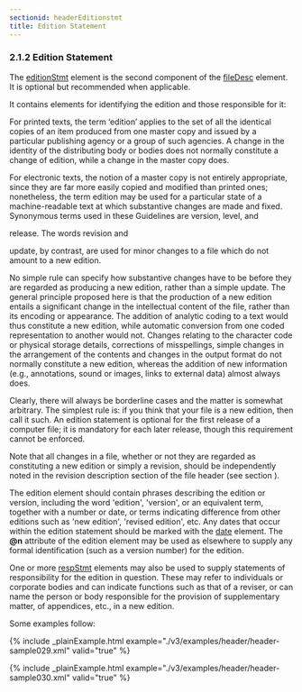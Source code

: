 ```yaml
---
sectionid: headerEditionstmt
title: Edition Statement
---
```



<h3 id="headerEditionstmt">
   <span class="headingNumber">2.1.2</span>
   <span class="head">Edition Statement</span>
</h3>
The 
<a class="link_odd_elementSpec" href="/v3/elements/editionStmt">editionStmt</a> element is the second component of the 
<a class="link_odd_elementSpec" href="/v3/elements/fileDesc">fileDesc</a> element. It is optional but recommended when applicable.



<span class="specList">
   
   <span class="specDesc"></span>
   
</span>


It contains elements for identifying the edition and those responsible for it:



<span class="specList">
   
   <span class="specDesc"></span>
   
   <span class="specDesc"></span>
   
</span>


For printed texts, the term ‘edition’ applies to the set of all the
identical copies of an item produced from one master copy and issued by a particular
publishing agency or a group of such agencies. A change in the identity of the distributing
body or bodies does not normally constitute a change of edition, while a change in
the
master copy does.

For electronic texts, the notion of a 
<span class="mentioned">master copy</span> is not entirely
appropriate, since they are far more easily copied and modified than printed ones;
nonetheless, the term edition may be used for a particular state of a machine-readable
text
at which substantive changes are made and fixed. Synonymous terms used in these Guidelines
are 
<span class="mentioned">version</span>, 
<span class="mentioned">level</span>, and

<span class="mentioned">release</span>. The words 
<span class="mentioned">revision</span> and

<span class="mentioned">update</span>, by contrast, are used for minor changes to a file which do
not amount to a new edition.

No simple rule can specify how substantive changes have to be before they are regarded
as
producing a new edition, rather than a simple update. The general principle proposed
here is
that the production of a new edition entails a significant change in the intellectual
content of the file, rather than its encoding or appearance. The addition of analytic
coding
to a text would thus constitute a new edition, while automatic conversion from one
coded
representation to another would not. Changes relating to the character code or physical
storage details, corrections of misspellings, simple changes in the arrangement of
the
contents and changes in the output format do not normally constitute a new edition,
whereas
the addition of new information (e.g., annotations, sound or images, links to external
data)
almost always does.

Clearly, there will always be borderline cases and the matter is somewhat arbitrary.
The
simplest rule is: if you think that your file is a new edition, then call it such.
An
edition statement is optional for the first release of a computer file; it is mandatory
for
each later release, though this requirement cannot be enforced.

Note that all changes in a file, whether or not they are regarded as constituting
a new
edition or simply a revision, should be independently noted in the revision description
section of the file header (see section 
<span class="ptr"></span>).

The edition element should contain phrases describing the edition or version, including
the
word 'edition', 'version', or an equivalent term, together with a number or date,
or terms
indicating difference from other editions such as 'new edition', 'revised edition',
etc. Any
dates that occur within the edition statement should be marked with the 
<a class="link_odd_elementSpec" href="/v3/elements/date">date</a> element. The **@n** attribute of the edition element may be used as
elsewhere to supply any formal identification (such as a version number) for the
edition.

One or more 
<a class="link_odd_elementSpec" href="/v3/elements/respStmt">respStmt</a> elements may also be used to supply statements
of responsibility for the edition in question. These may refer to individuals or corporate
bodies and can indicate functions such as that of a reviser, or can name the person
or body
responsible for the provision of supplementary matter, of appendices, etc., in a new
edition.

Some examples follow:


{% include _plainExample.html example="./v3/examples/header/header-sample029.xml" valid="true" %}


{% include _plainExample.html example="./v3/examples/header/header-sample030.xml" valid="true" %}

